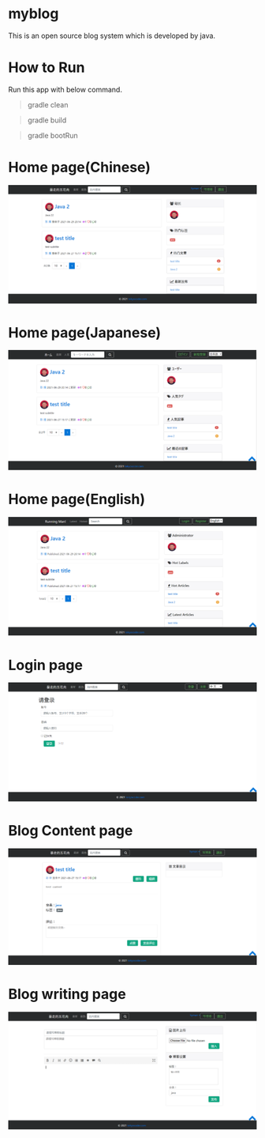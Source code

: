 # myblog
This is an open source blog system which is developed by java.

# How to Run
Run this app with below command.
> gradle clean

> gradle build

> gradle bootRun

# Home page(Chinese)
![Home page](https://github.com/Hyman1993/myblog/blob/dev_aws/images/homepage.PNG)

# Home page(Japanese)
![Home page](https://github.com/Hyman1993/myblog/blob/dev_aws/images/Japanese.PNG)

# Home page(English)
![Home page](https://github.com/Hyman1993/myblog/blob/dev_aws/images/English.PNG)

# Login page
![Login page](https://github.com/Hyman1993/myblog/blob/dev_aws/images/login.PNG)

# Blog Content page
![Blog page](https://github.com/Hyman1993/myblog/blob/dev_aws/images/blog.PNG)

# Blog writing page
![Blog writing page](https://github.com/Hyman1993/myblog/blob/dev_aws/images/write.PNG)
